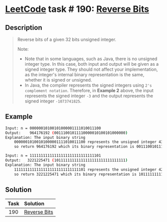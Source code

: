 # [LeetCode][leetcode] task # 190: [Reverse Bits][task]

Description
-----------

> Reverse bits of a given 32 bits unsigned integer.
> 
> Note:
> * Note that in some languages, such as Java, there is no unsigned integer type.
> In this case, both input and output will be given as a signed integer type.
> They should not affect your implementation, as the integer's internal binary
> representation is the same, whether it is signed or unsigned.
> * In Java, the compiler represents the signed integers using
> `2's complement notation`. Therefore, in **Example 2** above,
> the input represents the signed integer `-3`
> and the output represents the signed integer `-1073741825`.

Example
-------

```sh
Input: n = 00000010100101000001111010011100
Output:    964176192 (00111001011110000010100101000000)
Explanation: The input binary string
    00000010100101000001111010011100 represents the unsigned integer 43261596,
    so return 964176192 which its binary representation is 00111001011110000010100101000000.

Input: n = 11111111111111111111111111111101
Output:   3221225471 (10111111111111111111111111111111)
Explanation: The input binary string
    11111111111111111111111111111101 represents the unsigned integer 4294967293,
    so return 3221225471 which its binary representation is 10111111111111111111111111111111.
```

Solution
--------

| Task | Solution                 |
|:----:|:-------------------------|
| 190  | [Reverse Bits][solution] |


[leetcode]: <http://leetcode.com/>
[task]: <https://leetcode.com/problems/reverse-bits/>
[solution]: <https://github.com/wellaxis/praxis-leetcode/blob/main/src/main/java/com/witalis/praxis/leetcode/task/h2/p190/option/Practice.java>

